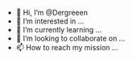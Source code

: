 - 👋 Hi, I’m @Dergreeen
- 👀 I’m interested in ...
- 🌱 I’m currently learning ...
- 💞️ I’m looking to collaborate on ...
- 📫 How to reach my mission ...

<!---
Dergreeen/Dergreeen is a ✨ special ✨ repository because its `README.md` (this file) appears on your GitHub profile.
You can click the Preview link to take a look at your changes.
--->
